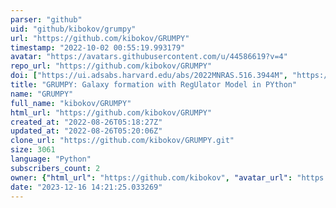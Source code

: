 ```yaml
---
parser: "github"
uid: "github/kibokov/grumpy"
url: "https://github.com/kibokov/GRUMPY"
timestamp: "2022-10-02 00:55:19.993179"
avatar: "https://avatars.githubusercontent.com/u/44586619?v=4"
repo_url: "https://github.com/kibokov/GRUMPY"
doi: ["https://ui.adsabs.harvard.edu/abs/2022MNRAS.516.3944M", "https://ui.adsabs.harvard.edu/abs/2022MNRAS.514.2667K", "https://ui.adsabs.harvard.edu/abs/2022ascl.soft09009K/abstract"]
title: "GRUMPY: Galaxy formation with RegUlator Model in PYthon"
name: "GRUMPY"
full_name: "kibokov/GRUMPY"
html_url: "https://github.com/kibokov/GRUMPY"
created_at: "2022-08-26T05:18:27Z"
updated_at: "2022-08-26T05:20:06Z"
clone_url: "https://github.com/kibokov/GRUMPY.git"
size: 3061
language: "Python"
subscribers_count: 2
owner: {"html_url": "https://github.com/kibokov", "avatar_url": "https://avatars.githubusercontent.com/u/44586619?v=4", "login": "kibokov", "type": "User"}
date: "2023-12-16 14:21:25.033269"
---
```

